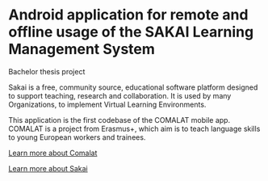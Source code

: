 # Android application for remote and offline usage of the SAKAI Learning Management System
Bachelor thesis project

Sakai is a free, community source, educational software platform designed to support teaching, research and collaboration. It is used by many Organizations, to implement Virtual Learning Environments.

This application is the first codebase of the COMALAT mobile app. COMALAT is a project from Erasmus+, which aim is to teach language skills to young European workers and trainees.

[Learn more about Comalat](http://www.comalat.eu/index.html.en?lang=en)

[Learn more about Sakai](https://sakaiproject.org/)
